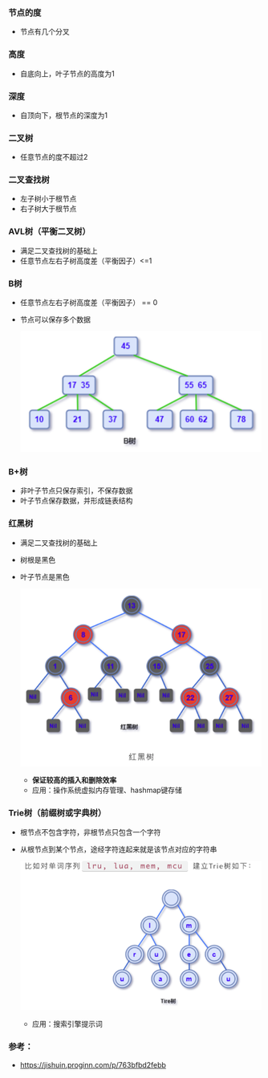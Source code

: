 ### 节点的度

- 节点有几个分叉

### 高度

- 自底向上，叶子节点的高度为1

### 深度

- 自顶向下，根节点的深度为1

### 二叉树

- 任意节点的度不超过2

### 二叉查找树

- 左子树小于根节点
- 右子树大于根节点

### AVL树（平衡二叉树）

- 满足二叉查找树的基础上
- 任意节点左右子树高度差（平衡因子）<=1

### B树

- 任意节点左右子树高度差（平衡因子） == 0

- 节点可以保存多个数据

  ![Snipaste_2022-02-11_15-59-59](https://raw.githubusercontent.com/li-zeyuan/access/master/img/Snipaste_2022-02-11_15-59-59.png)

### B+树

- 非叶子节点只保存索引，不保存数据
- 叶子节点保存数据，并形成链表结构

### 红黑树

- 满足二叉查找树的基础上

- 树根是黑色

- 叶子节点是黑色

  ![Snipaste_2022-02-11_16-10-06](https://raw.githubusercontent.com/li-zeyuan/access/master/img/Snipaste_2022-02-11_16-10-06.png)

  - **保证较高的插入和删除效率**
  - 应用：操作系统虚拟内存管理、hashmap键存储

### Trie树（前缀树或字典树）

- 根节点不包含字符，非根节点只包含一个字符

- 从根节点到某个节点，途经字符连起来就是该节点对应的字符串

  ![Snipaste_2022-02-11_16-21-50](https://raw.githubusercontent.com/li-zeyuan/access/master/img/Snipaste_2022-02-11_16-21-50.png)

  - 应用：搜索引擎提示词

### 参考：

- https://jishuin.proginn.com/p/763bfbd2febb